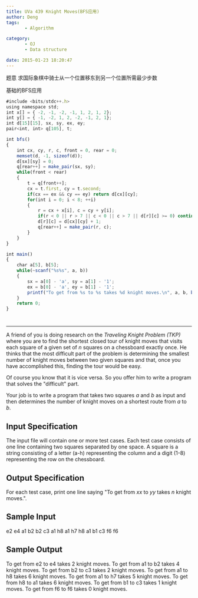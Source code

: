 ```yaml
---
title: UVa 439 Knight Moves(BFS应用)
author: Deng
tags: 
       - Algorithm

category: 
       - OJ
       - Data structure

date: 2015-01-23 18:20:47
---
```

题意 求国际象棋中骑士从一个位置移东到另一个位置所需最少步数

基础的BFS应用

```js 
#include <bits/stdc++.h>
using namespace std;
int x[] = { -2, -1, -2, -1, 1, 2, 1, 2};
int y[] = { -1, -2, 1, 2, -2, -1, 2, 1};
int d[15][15], sx, sy, ex, ey;
pair<int, int> q[105], t;

int bfs()
{
    int cx, cy, r, c, front = 0, rear = 0;
    memset(d, -1, sizeof(d));
    d[sx][sy] = 0;
    q[rear++] = make_pair(sx, sy);
    while(front < rear)
    {
        t = q[front++];
        cx = t.first, cy = t.second;
        if(cx == ex && cy == ey) return d[cx][cy];
        for(int i = 0; i < 8; ++i)
        {
            r = cx + x[i], c = cy + y[i];
            if(r < 0 || r > 7 || c < 0 || c > 7 || d[r][c] >= 0) continue;
            d[r][c] = d[cx][cy] + 1;
            q[rear++] = make_pair(r, c);
        }
    }
}

int main()
{
    char a[5], b[5];
    while(~scanf("%s%s", a, b))
    {
        sx = a[0] - 'a', sy = a[1] - '1';
        ex = b[0] - 'a', ey = b[1] - '1';
        printf("To get from %s to %s takes %d knight moves.\n", a, b, bfs());
    }
    return 0;
}
```

#

****

A friend of you is doing research on the *Traveling Knight Problem (TKP)* where you are to find the shortest closed tour of knight moves that visits each square of a given set of *n* squares on a chessboard exactly once. He thinks that the most difficult part of the problem is determining the smallest number of knight moves between two given squares and that, once you have accomplished this, finding the tour would be easy.

Of course you know that it is vice versa. So you offer him to write a program that solves the "difficult" part.

Your job is to write a program that takes two squares *a* and *b* as input and then determines the number of knight moves on a shortest route from *a* to *b*.

## Input Specification

The input file will contain one or more test cases. Each test case consists of one line containing two squares separated by one space. A square is a string consisting of a letter (a-h) representing the column and a digit (1-8) representing the row on the chessboard.

## Output Specification

For each test case, print one line saying "To get from *xx* to *yy* takes *n* knight moves.".

## Sample Input

e2 e4 a1 b2 b2 c3 a1 h8 a1 h7 h8 a1 b1 c3 f6 f6

## Sample Output

To get from e2 to e4 takes 2 knight moves. To get from a1 to b2 takes 4 knight moves. To get from b2 to c3 takes 2 knight moves. To get from a1 to h8 takes 6 knight moves. To get from a1 to h7 takes 5 knight moves. To get from h8 to a1 takes 6 knight moves. To get from b1 to c3 takes 1 knight moves. To get from f6 to f6 takes 0 knight moves.